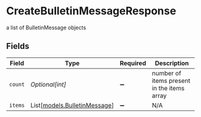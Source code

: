 # CreateBulletinMessageResponse

a list of BulletinMessage objects


## Fields

| Field                                                        | Type                                                         | Required                                                     | Description                                                  |
| ------------------------------------------------------------ | ------------------------------------------------------------ | ------------------------------------------------------------ | ------------------------------------------------------------ |
| `count`                                                      | *Optional[int]*                                              | :heavy_minus_sign:                                           | number of items present in the items array                   |
| `items`                                                      | List[[models.BulletinMessage](../models/bulletinmessage.md)] | :heavy_minus_sign:                                           | N/A                                                          |
